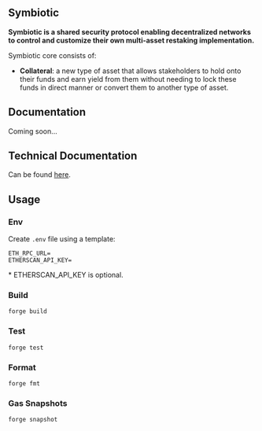 ## Symbiotic

**Symbiotic is a shared security protocol enabling decentralized networks to control and customize their own multi-asset restaking implementation.**

Symbiotic core consists of:

- **Collateral**: a new type of asset that allows stakeholders to hold onto their funds and earn yield from them without needing to lock these funds in direct manner or convert them to another type of asset.

## Documentation

Coming soon...

## Technical Documentation

Can be found [here](./specs).

## Usage

### Env

Create `.env` file using a template:

```
ETH_RPC_URL=
ETHERSCAN_API_KEY=
```

\* ETHERSCAN_API_KEY is optional.

### Build

```shell
forge build
```

### Test

```shell
forge test
```

### Format

```shell
forge fmt
```

### Gas Snapshots

```shell
forge snapshot
```
